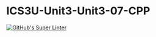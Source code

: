 # ICS3U-Unit3-Unit3-07-CPP

[![GitHub's Super Linter](https://github.com/Samuel-Webster-178/ICS3U-Unit3-Unit3-07-CPP/workflows/GitHub's%20Super%20Linter/badge.svg)](https://github.com/Samuel-Webster-178/ICS3U-Unit3-Unit3-07-CPP/actions)
